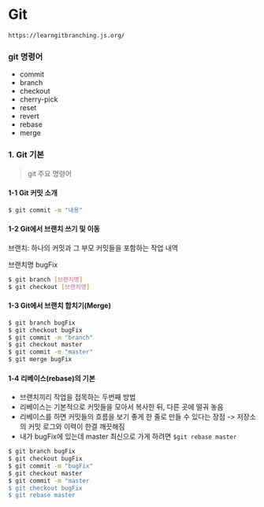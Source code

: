 # Git 

```
https://learngitbranching.js.org/
```

### git 명령어

- commit
- branch
- checkout
- cherry-pick
- reset
- revert
- rebase
- merge


### 1. Git 기본

> git 주요 명령어

#### 1-1 Git 커밋 소개

```bash
$ git commit -m "내용"
```

#### 1-2 Git에서 브랜치 쓰기 및 이동

브랜치: 하나의 커밋과 그 부모 커밋들을 포함하는 작업 내역

브랜치명 bugFix

```bash
$ git branch [브랜치명]
$ git checkout [브랜치명]
```
#### 1-3 Git에서 브랜치 합치기(Merge)

```bash
$ git branch bugFix
$ git checkout bugFix
$ git commit -m "branch"
$ git checkout master
$ git commit -m "master"
$ git merge bugFix
```

#### 1-4 리베이스(rebase)의 기본

- 브랜치끼리 작업을 접목하는 두번째 방법
- 리베이스는 기본적으로 커밋들을 모아서 복사한 뒤, 다른 곳에 떨궈 놓음
- 리베이스를 하면 커밋들의 흐름을 보기 좋게 한 줄로 만들 수 있다는 장점 -> 저장소의 커밋 로그와 이력이 한결 깨끗해짐
- 내가 bugFix에 있는데 master 최신으로 가게 하려면 `$git rebase master`

```bash
$ git branch bugFix
$ git checkout bugFix
$ git commit -m "bugFix"
$ git checkout master
$ git commit -m "master
$ git checkout bugFix
$ git rebase master
```

